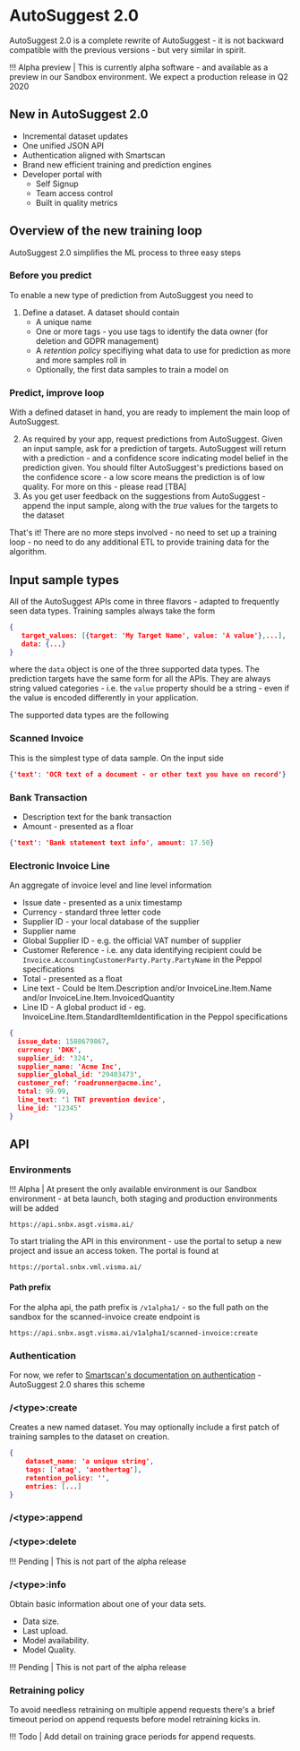# AutoSuggest 2.0

AutoSuggest 2.0 is a complete rewrite of AutoSuggest - it is not backward compatible with the previous versions - but very similar in spirit. 

!!! Alpha preview
| This is currently alpha software - and available as a preview in our Sandbox environment. We expect a production release in Q2 2020

## New in AutoSuggest 2.0

* Incremental dataset updates
* One unified JSON API
* Authentication aligned with Smartscan
* Brand new efficient training and prediction engines
* Developer portal with
    * Self Signup
    * Team access control
    * Built in quality metrics

## Overview of the new training loop

AutoSuggest 2.0 simplifies the ML process to three easy steps

### Before you predict

To enable a new type of prediction from AutoSuggest you need to 

1. Define a dataset. A dataset should contain
    * A unique name
    * One or more tags - you use tags to identify the data owner (for deletion and GDPR management)
    * A *retention policy* specifiying what data to use for prediction as more and more samples roll in
    * Optionally, the first data samples to train a model on

### Predict, improve loop

With a defined dataset in hand, you are ready to implement the main loop of AutoSuggest. 

2. As required by your app, request predictions from AutoSuggest. Given an input sample, ask for a prediction of targets. AutoSuggest will return with a prediction - and a confidence score indicating model belief in the prediction given. You should filter AutoSuggest's predictions based on the confidence score - a low score means the prediction is of low quality. For more on this - please read [TBA]
3. As you get user feedback on the suggestions from AutoSuggest - append the input sample, along with the *true* values for the targets to the dataset

That's it! There are no more steps involved - no need to set up a training loop - no need to do any additional ETL to provide training data for the algorithm.

## Input sample types

All of the AutoSuggest APIs come in three flavors - adapted to frequently seen data types. Training samples always take the form

```json
{
   target_values: [{target: 'My Target Name', value: 'A value'},...],
   data: {...}
}
```

where the `data` object is one of the three supported data types. The prediction targets have the same form for all the APIs. They are always string valued categories - i.e. the `value` property should be a string - even if the value is encoded differently in your application. 

The supported data types are the following

### Scanned Invoice

This is the simplest type of data sample. On the input side 

```json
{'text': 'OCR text of a document - or other text you have on record'}
```

### Bank Transaction 

* Description text for the bank transaction
* Amount - presented as a floar

```json
{'text': 'Bank statement text info', amount: 17.50}
```

### Electronic Invoice Line

An aggregate of invoice level and line level information
* Issue date - presented as a unix timestamp 
* Currency - standard three letter code
* Supplier ID - your local database of the supplier
* Supplier name
* Global Supplier ID - e.g. the official VAT number of supplier
* Customer Reference - i.e. any data identifying recipient could be `Invoice.AccountingCustomerParty.Party.PartyName` in the Peppol specifications
* Total - presented as a float
* Line text - Could be Item.Description and/or InvoiceLine.Item.Name and/or InvoiceLine.Item.InvoicedQuantity
* Line ID - A global product id - eg. InvoiceLine.Item.StandardItemIdentification in the Peppol specifications

```json
{
  issue_date: 1588679867,
  currency: 'DKK',
  supplier_id: '324',
  supplier_name: 'Acme Inc',
  supplier_global_id: '29403473',
  customer_ref: 'roadrunner@acme.inc',
  total: 99.99,
  line_text: '1 TNT prevention device',
  line_id: '12345'
}
```

## API 

### Environments

!!! Alpha
| At present the only available environment is our Sandbox environment - at beta launch, both staging and production environments will be added

```
https://api.snbx.asgt.visma.ai/
```

To start trialing the API in this environment - use the portal to setup a new project and issue an access token. The portal is found at
```
https://portal.snbx.vml.visma.ai/
```

#### Path prefix

For the alpha api, the path prefix is `/v1alpha1/` - so the full path on the sandbox for the scanned-invoice create endpoint is
```
https://api.snbx.asgt.visma.ai/v1alpha1/scanned-invoice:create
```

### Authentication

For now, we refer to [Smartscan's documentation on authentication](smartscan#Authentication) - AutoSuggest 2.0 shares this scheme

### /&lt;type&gt;:create

Creates a new named dataset. You may optionally include a first patch of training samples to the dataset on creation. 
```json
{
    dataset_name: 'a unique string', 
    tags: ['atag', 'anothertag'],
    retention_policy: '',
    entries: [...]
}
```

### /&lt;type&gt;:append


### /&lt;type&gt;:delete

!!! Pending
| This is not part of the alpha release

### /&lt;type&gt;:info

Obtain basic information about one of your data sets. 
* Data size. 
* Last upload. 
* Model availability. 
* Model Quality. 

!!! Pending
| This is not part of the alpha release

### Retraining policy

To avoid needless retraining on multiple append requests there's a brief timeout period on append requests before model retraining kicks in. 

!!! Todo
| Add detail on training grace periods for append requests. 
